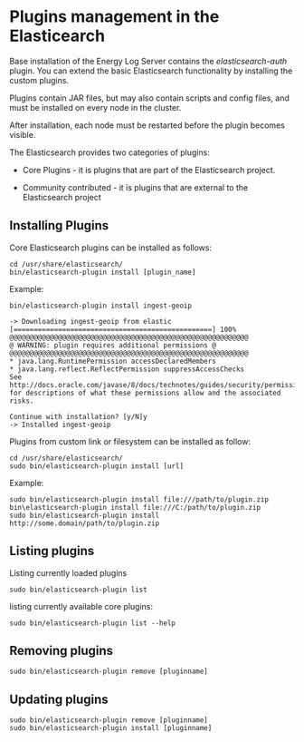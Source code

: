 # Plugins management in the Elasticearch #

Base installation of the Energy Log Server contains the 
*elasticsearch-auth* plugin.
You can extend the basic Elasticsearch functionality by installing the custom plugins.

Plugins contain JAR files, but may also contain scripts and config files, and must be installed on every node in the cluster. 

After installation, each node must be restarted before the plugin becomes visible.

The Elasticsearch provides two categories of plugins:


- Core Plugins - it is plugins that are part of the Elasticsearch project. 


- Community contributed - it is plugins that are external to the Elasticsearch project

## Installing Plugins ##

Core Elasticsearch plugins can be installed as follows:

	cd /usr/share/elasticsearch/ 
    bin/elasticsearch-plugin install [plugin_name]

Example:

	bin/elasticsearch-plugin install ingest-geoip

    -> Downloading ingest-geoip from elastic
    [=================================================] 100%  
    @@@@@@@@@@@@@@@@@@@@@@@@@@@@@@@@@@@@@@@@@@@@@@@@@@@@@@@@@@@
    @ WARNING: plugin requires additional permissions @
    @@@@@@@@@@@@@@@@@@@@@@@@@@@@@@@@@@@@@@@@@@@@@@@@@@@@@@@@@@@
    * java.lang.RuntimePermission accessDeclaredMembers
    * java.lang.reflect.ReflectPermission suppressAccessChecks
    See http://docs.oracle.com/javase/8/docs/technotes/guides/security/permissions.html
    for descriptions of what these permissions allow and the associated risks.
    
    Continue with installation? [y/N]y
    -> Installed ingest-geoip
    
Plugins from custom link or filesystem can be installed as follow:

	cd /usr/share/elasticsearch/
	sudo bin/elasticsearch-plugin install [url]

Example:

	sudo bin/elasticsearch-plugin install file:///path/to/plugin.zip
	bin\elasticsearch-plugin install file:///C:/path/to/plugin.zip
	sudo bin/elasticsearch-plugin install http://some.domain/path/to/plugin.zip

## Listing plugins ##

Listing currently loaded plugins

	sudo bin/elasticsearch-plugin list

listing currently available core plugins:

	sudo bin/elasticsearch-plugin list --help

## Removing plugins ##

	sudo bin/elasticsearch-plugin remove [pluginname]

## Updating plugins ##

	sudo bin/elasticsearch-plugin remove [pluginname]
	sudo bin/elasticsearch-plugin install [pluginname]